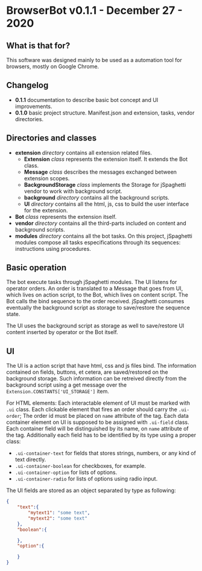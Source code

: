 # BrowserBot v0.1.1 - December 27 - 2020

## What is that for?

This software was designed mainly to be used as a automation tool for browsers, mostly on Google Chrome.

## Changelog

- **0.1.1** documentation to describe basic bot concept and UI improvements.
- **0.1.0** basic project structure. Manifest.json and extension, tasks, vendor directories.

## Directories and classes

- **extension** _directory_ contains all extension related files.
	* **Extension** _class_ represents the extension itself. It extends the Bot class.
	* **Message** _class_ describes the messages exchanged between extension scopes.
	* **BackgroundStorage** _class_ implements the Storage for jSpaghetti vendor to work with background script.
	* **background** _directory_ contains all the background scripts.
	* **UI** _directory_ contains all the html, js, css to build the user interface for the extension.
- **Bot** _class_ represents the extension itself.
- **vendor** _directory_ contains all the third-parts included on content and background scripts.
- **modules** _directory_ contains all the bot tasks. On this project, jSpaghetti modules compose all tasks especifications through its sequences: instructions using procedures.

## Basic operation

The bot execute tasks through jSpaghetti modules. The UI listens for operator orders. An order is translated to a Message that goes from UI, which lives on action script, to the Bot, which lives on content script. The Bot calls the bind sequence to the order received. jSpaghetti consumes eventually the background script as storage to save/restore the sequence state.

The UI uses the background script as storage as well to save/restore UI content inserted by operator or the Bot itself.

## UI 

The UI is a action script that have html, css and js files bind. The information contained on fields, buttons, et cetera, are saved/restored on the background storage. Such information can be retreived directly from the background script using a get message over the `Extension.CONSTANTS['UI_STORAGE']` item.

For HTML elements: Each interactable element of UI must be marked with `.ui` class. Each clickable element that fires an order should carry the `.ui-order`; The order id must be placed on `name` attribute of the tag. Each data container element on UI is supposed to be assigned with `.ui-field` class. Each container field will be distinguished by its name, on `name` attribute of the tag. Additionally each field has to be identified by its type using a proper class:

- `.ui-container-text` for fields that stores strings, numbers, or any kind of text directly.
- `.ui-container-boolean` for checkboxes, for example.
- `.ui-container-option` for lists of options.
- `.ui-container-radio` for lists of options using radio input.

The UI fields are stored as an object separated by type as following:
```json
{
	"text":{
		"mytext1": "some text",
		"mytext2": "some text"
	},
	"boolean":{

	},
	"option":{

	}
}
```



